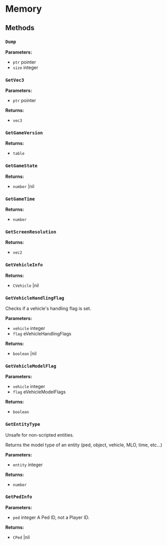 # Memory

## Methods

### `Dump`

**Parameters:**
- `ptr` pointer
- `size` integer



### `GetVec3`

**Parameters:**
- `ptr` pointer


**Returns:**
- `vec3` 

### `GetGameVersion`

**Returns:**
- `table` 

### `GetGameState`

**Returns:**
- `number` |nil

### `GetGameTime`

**Returns:**
- `number` 

### `GetScreenResolution`

**Returns:**
- `vec2` 

### `GetVehicleInfo`

**Returns:**
- `CVehicle` |nil

### `GetVehicleHandlingFlag`

Checks if a vehicle's handling flag is set.

**Parameters:**
- `vehicle` integer
- `flag` eVehicleHandlingFlags


**Returns:**
- `boolean` |nil

### `GetVehicleModelFlag`

**Parameters:**
- `vehicle` integer
- `flag` eVehicleModelFlags


**Returns:**
- `boolean` 

### `GetEntityType`

Unsafe for non-scripted entities.

Returns the model type of an entity (ped, object, vehicle, MLO, time, etc...)

**Parameters:**
- `entity` integer


**Returns:**
- `number` 

### `GetPedInfo`

**Parameters:**
- `ped` integer A Ped ID, not a Player ID.


**Returns:**
- `CPed` |nil

